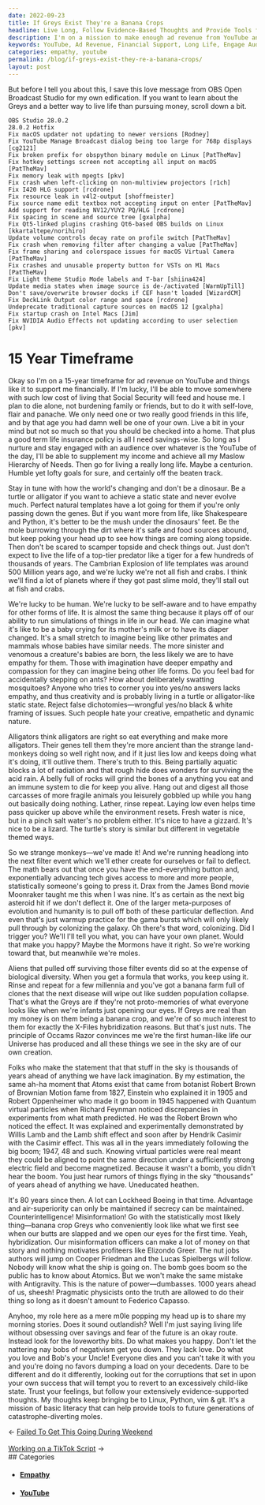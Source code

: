 ```yaml
---
date: 2022-09-23
title: If Greys Exist They're a Banana Crops
headline: Live Long, Follow Evidence-Based Thoughts and Provide Tools for Future Generations
description: I'm on a mission to make enough ad revenue from YouTube and other platforms to support myself financially over the next 15 years. My goal is to live a long life, nurture and engage with an audience, and have empathy for all life forms. I'm determined to move somewhere with a low cost of living and die alone, not burdening family or friends. I'm sharing my stories and encouraging people to do what they love, follow evidence-based thoughts, and provide tools for future generations.
keywords: YouTube, Ad Revenue, Financial Support, Long Life, Engage Audience, Empathy, Low Cost Living, Die Alone, Share Stories, Follow Evidence-Based Thoughts, Tools, Future Generations, Virtual Particles, Magnetized, Electric Field, Hybridization, Misinformation, Evidence-Based Decisions
categories: empathy, youtube
permalink: /blog/if-greys-exist-they-re-a-banana-crops/
layout: post
---
```



But before I tell you about this, I save this love message from OBS Open
Broadcast Studio for my own edification. If you want to learn about the Greys
and a better way to live life than pursuing money, scroll down a bit.

    OBS Studio 28.0.2
    28.0.2 Hotfix
    Fix macOS updater not updating to newer versions [Rodney]
    Fix YouTube Manage Broadcast dialog being too large for 768p displays [cg2121]
    Fix broken prefix for obspython binary module on Linux [PatTheMav]
    Fix hotkey settings screen not accepting all input on macOS [PatTheMav]
    Fix memory leak with mpegts [pkv]
    Fix crash when left-clicking on non-multiview projectors [r1ch]
    Fix I420 HLG support [rcdrone]
    Fix resource leak in v4l2-output [shoffmeister]
    Fix source name edit textbox not accepting input on enter [PatTheMav]
    Add support for reading NV12/YUY2 PQ/HLG [rcdrone]
    Fix spacing in scene and source tree [gxalpha]
    Fix Qt5-linked plugins crashing Qt6-based OBS builds on Linux [kkartaltepe/norihiro]
    Update volume controls decay rate on profile switch [PatTheMav]
    Fix crash when removing filter after changing a value [PatTheMav]
    Fix frame sharing and colorspace issues for macOS Virtual Camera [PatTheMav]
    Fix crashes and unusable property button for VSTs on M1 Macs [PatTheMav]
    Fix Light theme Studio Mode labels and T-bar [shiina424]
    Update media states when image source is de-/activated [WarmUpTill]
    Don't save/overwrite browser docks if CEF hasn't loaded [WizardCM]
    Fix DeckLink Output color range and space [rcdrone]
    Undeprecate traditional capture sources on macOS 12 [gxalpha]
    Fix startup crash on Intel Macs [Jim]
    Fix NVIDIA Audio Effects not updating according to user selection [pkv]

# 15 Year Timeframe

Okay so I'm on a 15-year timeframe for ad revenue on YouTube and things like it
to support me financially. If I'm lucky, I'll be able to move somewhere with
such low cost of living that Social Security will feed and house me. I plan to
die alone, not burdening family or friends, but to do it with self-love, flair
and panache. We only need one or two really good friends in this life, and by
that age you had damn well be one of your own. Live a bit in your mind but not
so much so that you should be checked into a home. That plus a good term life
insurance policy is all I need savings-wise. So long as I nurture and stay
engaged with an audience over whatever is the YouTube of the day, I'll be able
to supplement my income and achieve all my Maslow Hierarchy of Needs. Then go
for living a really long life. Maybe a centurion. Humble yet lofty goals for
sure, and certainly off the beaten track.

Stay in tune with how the world's changing and don't be a dinosaur. Be a turtle
or alligator if you want to achieve a static state and never evolve much.
Perfect natural templates have a lot going for them if you're only passing down
the genes. But if you want more from life, like Shakespeare and Python, it's
better to be the mush under the dinosaurs' feet. Be the mole burrowing through
the dirt where it's safe and food sources abound, but keep poking your head up
to see how things are coming along topside. Then don't be scared to scamper
topside and check things out. Just don't expect to live the life of a top-tier
predator like a tiger for a few hundreds of thousands of years. The Cambrian
Explosion of life templates was around 500 Million years ago, and we're lucky
we're not all fish and crabs. I think we'll find a lot of planets where if they
got past slime mold, they'll stall out at fish and crabs.

We're lucky to be human. We're lucky to be self-aware and to have empathy for
other forms of life. It is almost the same thing because it plays off of our
ability to run simulations of things in life in our head. We can imagine what
it's like to be a baby crying for its mother's milk or to have its diaper
changed. It's a small stretch to imagine being like other primates and mammals
whose babies have similar needs. The more sinister and venomous a creature's
babies are born, the less likely we are to have empathy for them. Those with
imagination have deeper empathy and compassion for they can imagine being other
life forms. Do you feel bad for accidentally stepping on ants? How about
deliberately swatting mosquitoes? Anyone who tries to corner you into yes/no
answers lacks empathy, and thus creativity and is probably living in a turtle
or alligator-like static state. Reject false dichotomies—wrongful yes/no black
& white framing of issues. Such people hate your creative, empathetic and
dynamic nature.

Alligators think alligators are right so eat everything and make more
alligators. Their genes tell them they're more ancient than the strange
land-monkeys doing so well right now, and if it just lies low and keeps doing
what it's doing, it'll outlive them. There's truth to this. Being partially
aquatic blocks a lot of radiation and that rough hide does wonders for
surviving the acid rain. A belly full of rocks will grind the bones of a
anything you eat and an immune system to die for keep you alive. Hang out and
digest all those carcasses of more fragile animals you leisurely gobbled up
while you hang out basically doing nothing. Lather, rinse repeat. Laying low
even helps time pass quicker up above while the environment resets. Fresh water
is nice, but in a pinch salt water's no problem either. It's nice to have a
gizzard. It's nice to be a lizard. The turtle's story is similar but different
in vegetable themed ways.

So we strange monkeys—we've made it! And we're running headlong into the next
filter event which we'll ether create for ourselves or fail to deflect. The
math bears out that once you have the end-everything button and, exponentially
advancing tech gives access to more and more people, statistically someone's
going to press it. Drax from the James Bond movie Moonraker taught me this when
I was nine. It's as certain as the next big asteroid hit if we don't deflect
it. One of the larger meta-purposes of evolution and humanity is to pull off
both of these particular deflection. And even that's just warmup practice for
the gama bursts which will only likely pull through by colonizing the galaxy.
Oh there's that word, colonizing. Did I trigger you? We'll I'll tell you what,
you can have your own planet. Would that make you happy? Maybe the Mormons have
it right. So we're working toward that, but meanwhile we're moles.

Aliens that pulled off surviving those filter events did so at the expense of
biological diversity. When you get a formula that works, you keep using it.
Rinse and repeat for a few millennia and you've got a banana farm full of
clones that the next disease will wipe out like sudden population collapse.
That's what the Greys are if they're not proto-memories of what everyone looks
like when we're infants just opening our eyes. If Greys are real than my money
is on them being a banana crop, and we're of so much interest to them for
exactly the X-Files hybridization reasons. But that's just nuts. The principle
of Occams Razor convinces me we're the first human-like life our Universe has
produced and all these things we see in the sky are of our own creation.

Folks who make the statement that that stuff in the sky is thousands of years
ahead of anything we have lack imagination. By my estimation, the same ah-ha
moment that Atoms exist that came from botanist Robert Brown of Brownian Motion
fame from 1827, Einstein who explained it in 1905 and Robert Oppenheimer who
made it go boom in 1945 happened with Quantum virtual particles when Richard
Feynman noticed discrepancies in experiments from what math predicted. He was
the Robert Brown who noticed the effect. It was explained and experimentally
demonstrated by Willis Lamb and the Lamb shift effect and soon after by Hendrik
Casimir with the Casimir effect. This was all in the years immediately
following the big boom; 1947, 48 and such. Knowing virtual particles were real
meant they could be aligned to point the same direction under a sufficiently
strong electric field and become magnetized. Because it wasn't a bomb, you
didn't hear the boom. You just hear rumors of things flying in the sky
“thousands” of years ahead of anything we have. Uneducated heathen.

It's 80 years since then. A lot can Lockheed Boeing in that time. Advantage and
air-superiority can only be maintained if secrecy can be maintained.
Counterintelligence! Misinformation! Go with the statistically most likely
thing—banana crop Greys who conveniently look like what we first see when our
butts are slapped and we open our eyes for the first time. Yeah, hybridization.
Our misinformation officers can make a lot of money on that story and nothing
motivates profiteers like Elizondo Greer. The nut jobs authors will jump on
Cooper Friedman and the Lucas Spielbergs will follow. Nobody will know what the
ship is going on. The bomb goes boom so the public has to know about Atomics.
But we won't make the same mistake with Antigravity. This is the nature of
power—dumbasses. 1000 years ahead of us, sheesh! Pragmatic physicists onto the
truth are allowed to do their thing so long as it doesn't amount to Federico
Capasso.

Anyhoo, my role here as a mere m0le popping my head up is to share my morning
stories. Does it sound outlandish? Well I'm just saying living life without
obsessing over savings and fear of the future is an okay route. Instead look
for the loveworthy bits. Do what makes you happy. Don't let the nattering nay
bobs of negativism get you down. They lack love. Do what you love and Bob's
your Uncle! Everyone dies and you can't take it with you and you're doing no
favors dumping a load on your decedents. Dare to be different and do it
differently, looking out for the corruptions that set in upon your own success
that will tempt you to revert to an excessively child-like state. Trust your
feelings, but follow your extensively evidence-supported thoughts. My thoughts
keep bringing be to Linux, Python, vim & git. It's a mission of basic literacy
that can help provide tools to future generations of catastrophe-diverting
moles.


<div class="arrow-links"><div class="post-nav-prev"><span class="arrow">&larr;&nbsp;</span><a href="/blog/failed-to-get-this-going-during-weekend/">Failed To Get This Going During Weekend</a></div> &nbsp; <div class="post-nav-next"><a href="/blog/working-on-a-tiktok-script/">Working on a TikTok Script</a><span class="arrow">&nbsp;&rarr;</span></div></div>
## Categories

<ul>
<li><h4><a href='/empathy/'>Empathy</a></h4></li>
<li><h4><a href='/youtube/'>YouTube</a></h4></li></ul>